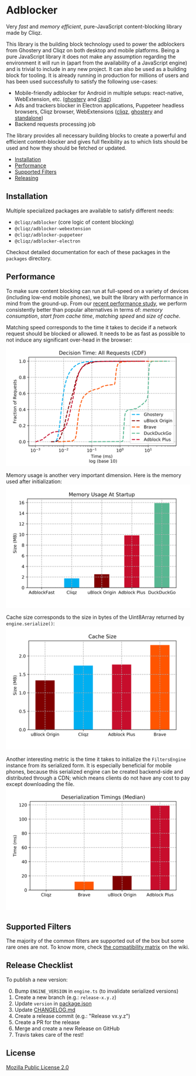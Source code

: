 # Adblocker

Very *fast* and *memory efficient*, pure-JavaScript content-blocking library made by Cliqz.

This library is the building block technology used to power the adblockers from Ghostery and Cliqz on both desktop and mobile platforms. Being a pure JavaScript library it does not make any assumption regarding the environment it will run in (apart from the availability of a JavaScript engine) and is trivial to include in any new project. It can also be used as a building block for tooling. It is already running in production for millions of users and has been used successfully to satisfy the following use-cases:

* Mobile-friendly adblocker for Android in multiple setups: react-native, WebExtension, etc. ([ghostery](https://github.com/ghostery/browser-android) and [cliqz](https://github.com/cliqz-oss/browser-android))
* Ads and trackers blocker in Electron applications, Puppeteer headless browsers, Cliqz browser, WebExtensions ([cliqz](https://github.com/cliqz-oss/browser-core), [ghostery](https://github.com/ghostery/ghostery-extension/) and [standalone](https://github.com/remusao/blockrz))
* Backend requests processing job

The library provides all necessary building blocks to create a powerful and efficient content-blocker and gives full flexibility as to which lists should be used and how they should be fetched or updated.

* [Installation](#installation)
* [Performance](#performance)
* [Supported Filters](#rules)
* [Releasing](#release)

<a id="installation"></a>
## Installation

Multiple specialized packages are available to satisfy different needs:

* `@cliqz/adblocker` (core logic of content blocking)
* `@cliqz/adblocker-webextension`
* `@cliqz/adblocker-puppeteer`
* `@cliqz/adblocker-electron`

Checkout detailed documentation for each of these packages in the `packages`
directory.

<a id="performance"></a>
## Performance

To make sure content blocking can run at full-speed on a variety of devices (including low-end mobile phones), we built the library with performance in mind from the ground-up. From our [recent performance study](https://whotracks.me/blog/adblockers_performance_study.html), we perform consistently better than popular alternatives in terms of: *memory consumption*, *start from cache time*, *matching speed* and *size of cache*.

Matching speed corresponds to the time it takes to decide if a network request should be blocked or allowed. It needs to be as fast as possible to not induce any significant over-head in the browser:
![](https://github.com/cliqz-oss/adblocker/blob/d63d545095a1d47626c9fd29e14a813a2ff4f012/bench/comparison/plots/ghostery-ublock-origin-brave-duckduckgo-adblock-plus-all.svg)

Memory usage is another very important dimension. Here is the memory used after initialization:
![](https://github.com/cliqz-oss/adblocker/blob/d63d545095a1d47626c9fd29e14a813a2ff4f012/bench/comparison/plots/memory-usage-at-startup.svg)

Cache size corresponds to the size in bytes of the Uint8Array returned by `engine.serialize()`:
![](https://github.com/cliqz-oss/adblocker/blob/d63d545095a1d47626c9fd29e14a813a2ff4f012/bench/comparison/plots/cache-size.svg)

Another interesting metric is the time it takes to initialize the `FiltersEngine` instance from its serialized form. It is especially beneficial for mobile phones, because this serialized engine can be created backend-side and distributed through a CDN; which means clients do not have any cost to pay except downloading the file.
![](https://github.com/cliqz-oss/adblocker/blob/d63d545095a1d47626c9fd29e14a813a2ff4f012/bench/comparison/plots/deserializationtimings.svg)

<a id="rules"></a>
## Supported Filters

The majority of the common filters are supported out of the box but some rare ones are not. To know more, check [the compatibility matrix](https://github.com/cliqz-oss/adblocker/wiki/Compatibility-Matrix) on the wiki.

<a id="release"></a>
## Release Checklist

To publish a new version:

0. Bump `ENGINE_VERSION` in `engine.ts` (to invalidate serialized versions)
1. Create a new branch (e.g.: `release-x.y.z`)
2. Update `version` in [package.json](./package.json)
3. Update [CHANGELOG.md](./CHANGELOG.md)
4. Create a release commit (e.g.: "Release vx.y.z")
5. Create a PR for the release
6. Merge and create a new Release on GitHub
7. Travis takes care of the rest!

## License

[Mozilla Public License 2.0](./LICENSE)
